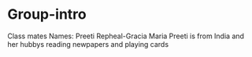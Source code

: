 # Group-intro
Class mates
Names:
Preeti
Repheal-Gracia
Maria
Preeti is from India and her hubbys reading newpapers and playing cards
